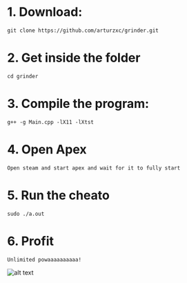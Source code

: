 # 1. Download:
```
git clone https://github.com/arturzxc/grinder.git
```

# 2. Get inside the folder
```
cd grinder
```

# 3. Compile the program:
```
g++ -g Main.cpp -lX11 -lXtst
```

# 4. Open Apex
```
Open steam and start apex and wait for it to fully start
```

# 5. Run the cheato
```
sudo ./a.out
```

# 6. Profit
```
Unlimited powaaaaaaaaaa!
```
![alt text](https://cdn.vox-cdn.com/thumbor/PYVJRRXPhua4a3I2X3n49AIgPZw=/1400x1050/filters:format(jpeg)/cdn.vox-cdn.com/uploads/chorus_asset/file/19542877/star_wars6_movie_screencaps.com_13433.jpg)
